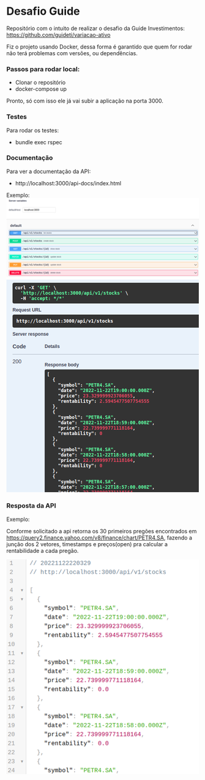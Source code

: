 # Desafio Guide

Repositório com o intuito de realizar o desafio da Guide Investimentos: https://github.com/guideti/variacao-ativo

Fiz o projeto usando Docker, dessa forma é garantido que quem for rodar não terá problemas com versões, ou dependências.

### Passos para rodar local:

  - Clonar o repositório
  - docker-compose up

Pronto, só com isso ele já vai subir a aplicação na porta 3000.

### Testes

  Para rodar os testes:

  - bundle exec rspec

### Documentação

  Para ver a documentação da API:

 - http://localhost:3000/api-docs/index.html

Exemplo: 
![Screenshot](readme_pic001.png)
![Screenshot](readme_pic002.png)

### Resposta da API
Exemplo:

Conforme solicitado a api retorna os 30 primeiros pregões encontrados em https://query2.finance.yahoo.com/v8/finance/chart/PETR4.SA, fazendo a junção dos 2 vetores, timestamps e preços(open) pra calcular a rentabilidade a cada pregão.

![Screenshot](readme_pic003.png)


